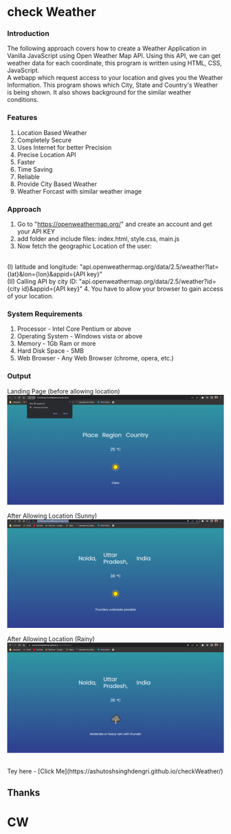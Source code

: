 # check Weather

### Introduction
 The following approach covers how to create a Weather Application in Vanilla JavaScript using Open Weather Map API. Using this API, we can get weather data for each coordinate, this program is written using HTML, CSS, JavaScript.
 <br/>
 A webapp which request access to your location and gives you the Weather Information. This program shows which City, State and Country's Weather is being shown. It also shows background for the similar weather conditions.

### Features
 1. Location Based Weather
 2. Completely Secure
 3. Uses Internet for better Precision
 4. Precise Location API
 5. Faster
 6. Time Saving
 7. Reliable
 8. Provide City Based Weather
 9. Weather Forcast with similar weather image
 
### Approach
 1. Go to "https://openweathermap.org/" and create an account and get your API KEY
 2. add folder and include files: index.html, style.css, main.js
 3. Now fetch the geographic Location of the user:
 <br>
 (I) latitude and longitude: "api.openweathermap.org/data/2.5/weather?lat={lat}&lon={lon}&appid={API key}"
 <br>
 (II) Calling API by city ID: "api.openweathermap.org/data/2.5/weather?id={city id}&appid={API key}"
 4. You have to allow your browser to gain access of your location.
 
### System Requirements
 1. Processor        - Intel Core Pentium or above
 2. Operating System - Windows vista or above
 3. Memory           - 1Gb Ram or more
 4. Hard Disk Space  - 5MB
 5. Web Browser      - Any Web Browser (chrome, opera, etc.)

### Output

Landing Page (before allowing location)
<br>
![Initial Stage](https://github.com/rrtutors/JS-Weather-App-on-Browser/blob/main/images/cw1.png)
<br>

After Allowing Location (Sunny)
<br>
![Initial Stage](https://github.com/rrtutors/JS-Weather-App-on-Browser/blob/main/images/cw2.png)
<br>

After Allowing Location (Rainy)
<br>
![Initial Stage](https://github.com/rrtutors/JS-Weather-App-on-Browser/blob/main/images/cw3.png)
<br>

<br>
Tey here - [Click Me](https://ashutoshsinghdengri.github.io/checkWeather/)

## Thanks
# CW
